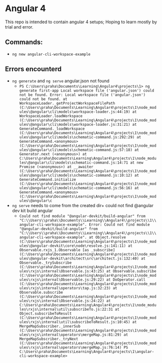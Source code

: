 # Angular 4

This repo is intended to contain angular 4 setups;
Hoping to learn mostly by trial and error.

## Commands:
- `ng new angular-cli-workspace-example`



## Errors encounterd
- `ng generate` and `ng serve` angular.json not found
  - `PS C:\Users\praha\Documents\Learning\Angular4\projects\1> ng generate first-app
      Local workspace file ('angular.json') could not be found.
      Error: Local workspace file ('angular.json') could not be found.
      at WorkspaceLoader._getProjectWorkspaceFilePath (C:\Users\praha\Documents\Learning\Angular4\projects\1\node_modules\@angular\cli\models\workspace-loader.js:44:19)
      at WorkspaceLoader.loadWorkspace (C:\Users\praha\Documents\Learning\Angular4\projects\1\node_modules\@angular\cli\models\workspace-loader.js:31:21)
      at GenerateCommand._loadWorkspace (C:\Users\praha\Documents\Learning\Angular4\projects\1\node_modules\@angular\cli\models\schematic-command.js:292:29)
      at GenerateCommand.<anonymous> (C:\Users\praha\Documents\Learning\Angular4\projects\1\node_modules\@angular\cli\models\schematic-command.js:57:18)
      at Generator.next (<anonymous>)
      at C:\Users\praha\Documents\Learning\Angular4\projects\1\node_modules\@angular\cli\models\schematic-command.js:14:71
      at new Promise (<anonymous>)
      at __awaiter (C:\Users\praha\Documents\Learning\Angular4\projects\1\node_modules\@angular\cli\models\schematic-command.js:10:12)
      at GenerateCommand.initialize (C:\Users\praha\Documents\Learning\Angular4\projects\1\node_modules\@angular\cli\models\schematic-command.js:56:16)
      at GenerateCommand.<anonymous> (C:\Users\praha\Documents\Learning\Angular4\projects\1\node_modules\@angular\c`
- `ng serve` needs to come from the created dir+ could not find @angular dev kit build angular
  -    `Could not find module "@angular-devkit/build-angular" from "C:\\Users\\praha\\Documents\\Learning\\Angular4\\projects\\1\\angular-cli-workspace-example".
        Error: Could not find module "@angular-devkit/build-angular" from "C:\\Users\\praha\\Documents\\Learning\\Angular4\\projects\\1\\angular-cli-workspace-example".
        at Object.resolve (C:\Users\praha\Documents\Learning\Angular4\projects\1\node_modules\@angular-devkit\core\node\resolve.js:141:11)
        at Observable.rxjs_1.Observable [as _subscribe] (C:\Users\praha\Documents\Learning\Angular4\projects\1\node_modules\@angular-devkit\architect\src\architect.js:132:40)
        at Observable._trySubscribe (C:\Users\praha\Documents\Learning\Angular4\projects\1\node_modules\rxjs\internal\Observable.js:43:25)
        at Observable.subscribe (C:\Users\praha\Documents\Learning\Angular4\projects\1\node_modules\rxjs\internal\Observable.js:29:22)
        at DoOperator.call (C:\Users\praha\Documents\Learning\Angular4\projects\1\node_modules\rxjs\internal\operators\tap.js:32:23)
        at Observable.subscribe (C:\Users\praha\Documents\Learning\Angular4\projects\1\node_modules\rxjs\internal\Observable.js:24:22)
        at C:\Users\praha\Documents\Learning\Angular4\projects\1\node_modules\rxjs\internal\util\subscribeTo.js:22:31
        at Object.subscribeToResult (C:\Users\praha\Documents\Learning\Angular4\projects\1\node_modules\rxjs\internal\util\subscribeToResult.js:10:45)
        at MergeMapSubscriber._innerSub (C:\Users\praha\Documents\Learning\Angular4\projects\1\node_modules\rxjs\internal\operators\mergeMap.js:81:29)
        at MergeMapSubscriber._tryNext (C:\Users\praha\Documents\Learning\Angular4\projects\1\node_modules\rxjs\internal\operators\mergeMap.js:76:14)
    PS C:\Users\praha\Documents\Learning\Angular4\projects\1\angular-cli-workspace-example>`
